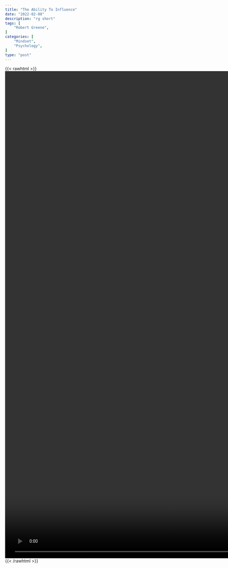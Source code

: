 ```yaml
---
title: "The Ability To Influence"
date: "2022-02-08"
description: "rg short"
tags: [
    "Robert Greene",
]
categories: [
    "Mindset",
    "Psychology",
]
type: "post"
---
```

{{< rawhtml >}}
    <video style="height:40vh;width:auto" overflow="hidden" controls>
        <source src="https://clips.dev00ps.com/Robert_Greene/The_ability_to_influence.mp4" type="video/mp4"> 
    </video>
{{< /rawhtml >}}